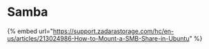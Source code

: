 # Samba

{% embed url="https://support.zadarastorage.com/hc/en-us/articles/213024986-How-to-Mount-a-SMB-Share-in-Ubuntu" %}
